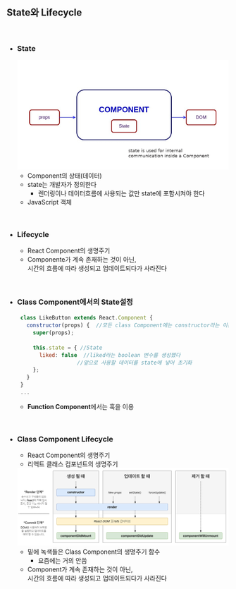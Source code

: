 ## State와 Lifecycle

<br/>

- ### State
  <img src="../imagefile/9.jpeg">

  - Component의 상태(데이터)
  - state는 개발자가 정의한다
    - 렌더링이나 데이터흐름에 사용되는 값만 state에 포함시켜야 한다
  - JavaScript 객체

<br/>

- ### Lifecycle
  - React Component의 생명주기
  - Componente가 계속 존재하는 것이 아닌,<br> 시간의 흐름에 따라 생성되고 업데이트되다가 사라진다

<br/>

- ### Class Component에서의 State설정
     ``` javascript
      class LikeButton extends React.Component {
        constructor(props) {  //모든 class Component에는 constructor라는 이름의 함수가 존재하는데 이는, 생성자
          super(props);

          this.state = { //State
            liked: false  //liked라는 boolean 변수를 생성했다
                        //앞으로 사용할 데이터를 state에 넣어 초기화
          };  
        }
      }
      ...

    ```

  - **Function Component**에서는 훅을 이용

<br/>

- ### Class Component Lifecycle
  - React Component의 생명주기
  - 리액트 클래스 컴포넌트의 생명주기
  <img src="../imagefile/14.png">

  - 밑에 녹색들은 Class Component의 생명주기 함수
    - 요즘에는 거의 안씀
  - Component가 계속 존재하는 것이 아닌,<br> 시간의 흐름에 따라 생성되고 업데이트되다가 사라진다
